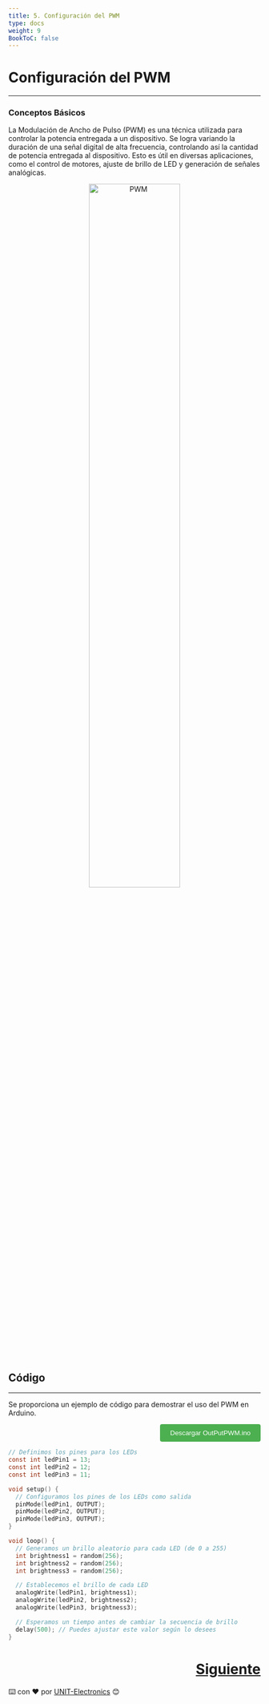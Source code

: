 ```yaml
---
title: 5. Configuración del PWM
type: docs
weight: 9
BookToC: false
---
```


# Configuración del PWM 
---

### Conceptos Básicos

La Modulación de Ancho de Pulso (PWM) es una técnica utilizada para controlar la potencia entregada a un dispositivo. Se logra variando la duración de una señal digital de alta frecuencia, controlando así la cantidad de potencia entregada al dispositivo. Esto es útil en diversas aplicaciones, como el control de motores, ajuste de brillo de LED y generación de señales analógicas.

<div style="text-align: center;">
  <img src="/docs/5-Controlador_pwm/images/led.png" style="width: 60%;" alt="PWM" />
</div>

## Código
---
Se proporciona un ejemplo de código para demostrar el uso del PWM en Arduino.

<div style="text-align: right;">
    <a href="/docs/5-Controlador_pwm/code/OutPutPWM.ino" download="OutPutPWM.ino">
        <button style="background-color: #4CAF50; color: white; padding: 10px 20px; border: none; border-radius: 4px; cursor: pointer;">
            Descargar OutPutPWM.ino 
        </button>
    </a>
</div>

```c
// Definimos los pines para los LEDs
const int ledPin1 = 13;
const int ledPin2 = 12;
const int ledPin3 = 11;

void setup() {
  // Configuramos los pines de los LEDs como salida
  pinMode(ledPin1, OUTPUT);
  pinMode(ledPin2, OUTPUT);
  pinMode(ledPin3, OUTPUT);
}

void loop() {
  // Generamos un brillo aleatorio para cada LED (de 0 a 255)
  int brightness1 = random(256);
  int brightness2 = random(256);
  int brightness3 = random(256);

  // Establecemos el brillo de cada LED
  analogWrite(ledPin1, brightness1);
  analogWrite(ledPin2, brightness2);
  analogWrite(ledPin3, brightness3);

  // Esperamos un tiempo antes de cambiar la secuencia de brillo
  delay(500); // Puedes ajustar este valor según lo desees
}

```

<div style="text-align: right">
    <h1><a href="/docs/6-comunicacion_i2c/">Siguiente</a></h>
</div>



⌨️ con ❤️ por [UNIT-Electronics](https://github.com/UNIT-Electronics) 😊
 
